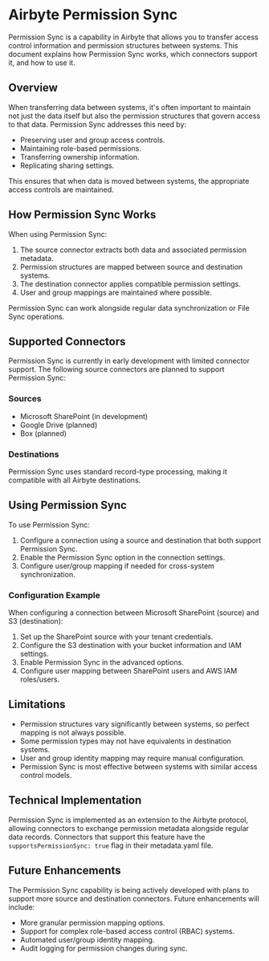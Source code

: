 # Airbyte Permission Sync

Permission Sync is a capability in Airbyte that allows you to transfer access control information and permission structures between systems. This document explains how Permission Sync works, which connectors support it, and how to use it.

## Overview

When transferring data between systems, it's often important to maintain not just the data itself but also the permission structures that govern access to that data. Permission Sync addresses this need by:

- Preserving user and group access controls.
- Maintaining role-based permissions.
- Transferring ownership information.
- Replicating sharing settings.

This ensures that when data is moved between systems, the appropriate access controls are maintained.

## How Permission Sync Works

When using Permission Sync:

1. The source connector extracts both data and associated permission metadata.
2. Permission structures are mapped between source and destination systems.
3. The destination connector applies compatible permission settings.
4. User and group mappings are maintained where possible.

Permission Sync can work alongside regular data synchronization or File Sync operations.

## Supported Connectors

Permission Sync is currently in early development with limited connector support. The following source connectors are planned to support Permission Sync:

### Sources

- Microsoft SharePoint (in development)
- Google Drive (planned)
- Box (planned)

### Destinations

Permission Sync uses standard record-type processing, making it compatible with all Airbyte destinations.

## Using Permission Sync

To use Permission Sync:

1. Configure a connection using a source and destination that both support Permission Sync.
2. Enable the Permission Sync option in the connection settings.
3. Configure user/group mapping if needed for cross-system synchronization.

### Configuration Example

When configuring a connection between Microsoft SharePoint (source) and S3 (destination):

1. Set up the SharePoint source with your tenant credentials.
2. Configure the S3 destination with your bucket information and IAM settings.
3. Enable Permission Sync in the advanced options.
4. Configure user mapping between SharePoint users and AWS IAM roles/users.

## Limitations

- Permission structures vary significantly between systems, so perfect mapping is not always possible.
- Some permission types may not have equivalents in destination systems.
- User and group identity mapping may require manual configuration.
- Permission Sync is most effective between systems with similar access control models.

## Technical Implementation

Permission Sync is implemented as an extension to the Airbyte protocol, allowing connectors to exchange permission metadata alongside regular data records. Connectors that support this feature have the `supportsPermissionSync: true` flag in their metadata.yaml file.

## Future Enhancements

The Permission Sync capability is being actively developed with plans to support more source and destination connectors. Future enhancements will include:

- More granular permission mapping options.
- Support for complex role-based access control (RBAC) systems.
- Automated user/group identity mapping.
- Audit logging for permission changes during sync.

